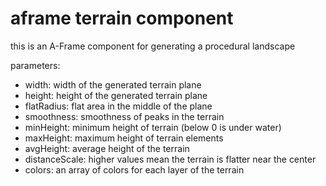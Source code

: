 # aframe terrain component

this is an A-Frame component for generating a procedural landscape

parameters:

- width: width of the generated terrain plane
- height: height of the generated terrain plane
- flatRadius: flat area in the middle of the plane
- smoothness: smoothness of peaks in the terrain
- minHeight: minimum height of terrain (below 0 is under water)
- maxHeight: maximum height of terrain elements
- avgHeight: average height of the terrain
- distanceScale: higher values mean the terrain is flatter near the center
- colors: an array of colors for each layer of the terrain
